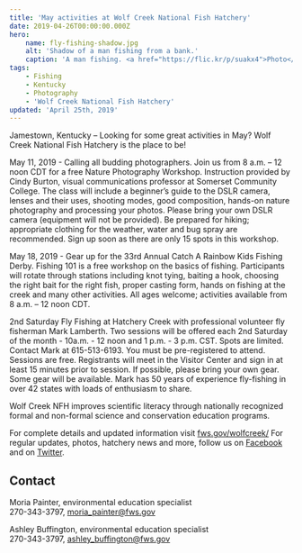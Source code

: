 ```yaml
---
title: 'May activities at Wolf Creek National Fish Hatchery'
date: 2019-04-26T00:00:00.000Z
hero:
    name: fly-fishing-shadow.jpg
    alt: 'Shadow of a man fishing from a bank.'
    caption: 'A man fishing. <a href="https://flic.kr/p/suakx4">Photo</a> by <a href="https://www.flickr.com/photos/stevecorey/">Steve Corey</a>, <a href="https://creativecommons.org/licenses/by-nc-nd/2.0/">CC BY-NC-ND 2.0</a>.'
tags:
    - Fishing
    - Kentucky
    - Photography
    - 'Wolf Creek National Fish Hatchery'
updated: 'April 25th, 2019'
---
```


Jamestown, Kentucky – Looking for some great activities in May? Wolf Creek National Fish Hatchery is the place to be!

May 11, 2019 - Calling all budding photographers. Join us from 8 a.m. – 12 noon CDT for a free Nature Photography Workshop. Instruction provided by Cindy Burton, visual communications professor at Somerset Community College. The class will include a beginner’s guide to the DSLR camera, lenses and their uses, shooting modes, good composition, hands-on nature photography and processing your photos. Please bring your own DSLR camera (equipment will not be provided). Be prepared for hiking; appropriate clothing for the weather, water and bug spray are recommended. Sign up soon as there are only 15 spots in this workshop.

May 18, 2019 - Gear up for the 33rd Annual Catch A Rainbow Kids Fishing Derby. Fishing 101 is a free  workshop on the basics of fishing. Participants will rotate through stations including knot tying, baiting a hook, choosing the right bait for the right fish, proper casting form, hands on fishing at the creek and many other activities. All ages welcome; activities available from 8 a.m. – 12 noon CDT.

2nd Saturday Fly Fishing at Hatchery Creek with professional volunteer fly fisherman Mark Lamberth. Two sessions will be offered each 2nd Saturday of the month - 10a.m. - 12 noon and 1 p.m. - 3 p.m. CST. Spots are limited. Contact Mark at 615-513-6193. You must be pre-registered to attend. Sessions are free. Registrants will meet in the Visitor Center and sign in at least 15 minutes prior to session. If possible, please bring your own gear. Some gear will be available. Mark has 50 years of experience fly-fishing in over 42 states with loads of enthusiasm to share.

Wolf Creek NFH improves scientific literacy through nationally recognized formal and non-formal science and conservation education programs.

For complete details and updated information visit [fws.gov/wolfcreek/](https://www.fws.gov/wolfcreek/) For regular updates,
photos, hatchery news and more, follow us on [Facebook](https://facebook.com/WolfCreekNFH/) and on [Twitter](https://twitter.com/WolfCreekNFH/).

## Contact

Moria Painter, environmental education specialist  
270-343-3797, [moria_painter@fws.gov](mailto:moria_painter@fws.gov)

Ashley Buffington, environmental education specialist  
270-343-3797, [ashley_buffington@fws.gov](mailto:ashley_buffington@fws.gov)